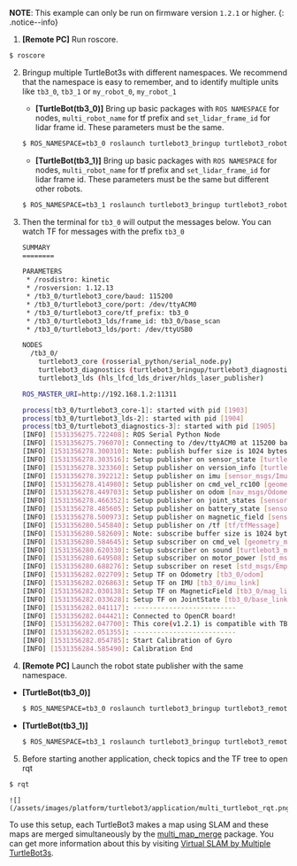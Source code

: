 
**NOTE**: This example can only be run on firmware version `1.2.1` or higher.
{: .notice--info}

1. **[Remote PC]** Run roscore.
```bash
$ roscore
```

2. Bringup multiple TurtleBot3s with different namespaces. We recommend that the namespace is easy to remember, and to identify multiple units like `tb3_0`, `tb3_1` or `my_robot_0`, `my_robot_1`

   - **[TurtleBot(tb3_0)]** Bring up basic packages with `ROS NAMESPACE` for nodes, `multi_robot_name` for tf prefix and `set_lidar_frame_id` for lidar frame id. These parameters must be the same.
   ```bash
   $ ROS_NAMESPACE=tb3_0 roslaunch turtlebot3_bringup turtlebot3_robot.launch multi_robot_name:="tb3_0" set_lidar_frame_id:="tb3_0/base_scan"
   ```

   - **[TurtleBot(tb3_1)]** Bring up basic packages with `ROS NAMESPACE` for nodes, `multi_robot_name` for tf prefix and `set_lidar_frame_id` for lidar frame id. These parameters must be the same but different other robots.
   ```bash
   $ ROS_NAMESPACE=tb3_1 roslaunch turtlebot3_bringup turtlebot3_robot.launch multi_robot_name:="tb3_1" set_lidar_frame_id:="tb3_1/base_scan"
   ```

3. Then the terminal for `tb3_0` will output the messages below. You can watch TF for messages with the prefix `tb3_0`
   ```bash
   SUMMARY
   ========

   PARAMETERS
    * /rosdistro: kinetic
    * /rosversion: 1.12.13
    * /tb3_0/turtlebot3_core/baud: 115200
    * /tb3_0/turtlebot3_core/port: /dev/ttyACM0
    * /tb3_0/turtlebot3_core/tf_prefix: tb3_0
    * /tb3_0/turtlebot3_lds/frame_id: tb3_0/base_scan
    * /tb3_0/turtlebot3_lds/port: /dev/ttyUSB0

   NODES
     /tb3_0/
       turtlebot3_core (rosserial_python/serial_node.py)
       turtlebot3_diagnostics (turtlebot3_bringup/turtlebot3_diagnostics)
       turtlebot3_lds (hls_lfcd_lds_driver/hlds_laser_publisher)

   ROS_MASTER_URI=http://192.168.1.2:11311

   process[tb3_0/turtlebot3_core-1]: started with pid [1903]
   process[tb3_0/turtlebot3_lds-2]: started with pid [1904]
   process[tb3_0/turtlebot3_diagnostics-3]: started with pid [1905]
   [INFO] [1531356275.722408]: ROS Serial Python Node
   [INFO] [1531356275.796070]: Connecting to /dev/ttyACM0 at 115200 baud
   [INFO] [1531356278.300310]: Note: publish buffer size is 1024 bytes
   [INFO] [1531356278.303516]: Setup publisher on sensor_state [turtlebot3_msgs/SensorState]
   [INFO] [1531356278.323360]: Setup publisher on version_info [turtlebot3_msgs/VersionInfo]
   [INFO] [1531356278.392212]: Setup publisher on imu [sensor_msgs/Imu]
   [INFO] [1531356278.414980]: Setup publisher on cmd_vel_rc100 [geometry_msgs/Twist]
   [INFO] [1531356278.449703]: Setup publisher on odom [nav_msgs/Odometry]
   [INFO] [1531356278.466352]: Setup publisher on joint_states [sensor_msgs/JointState]
   [INFO] [1531356278.485605]: Setup publisher on battery_state [sensor_msgs/BatteryState]
   [INFO] [1531356278.500973]: Setup publisher on magnetic_field [sensor_msgs/MagneticField]
   [INFO] [1531356280.545840]: Setup publisher on /tf [tf/tfMessage]
   [INFO] [1531356280.582609]: Note: subscribe buffer size is 1024 bytes
   [INFO] [1531356280.584645]: Setup subscriber on cmd_vel [geometry_msgs/Twist]
   [INFO] [1531356280.620330]: Setup subscriber on sound [turtlebot3_msgs/Sound]
   [INFO] [1531356280.649508]: Setup subscriber on motor_power [std_msgs/Bool]
   [INFO] [1531356280.688276]: Setup subscriber on reset [std_msgs/Empty]
   [INFO] [1531356282.022709]: Setup TF on Odometry [tb3_0/odom]
   [INFO] [1531356282.026863]: Setup TF on IMU [tb3_0/imu_link]
   [INFO] [1531356282.030138]: Setup TF on MagneticField [tb3_0/mag_link]
   [INFO] [1531356282.033628]: Setup TF on JointState [tb3_0/base_link]
   [INFO] [1531356282.041117]: --------------------------
   [INFO] [1531356282.044421]: Connected to OpenCR board!
   [INFO] [1531356282.047700]: This core(v1.2.1) is compatible with TB3 Burger
   [INFO] [1531356282.051355]: --------------------------
   [INFO] [1531356282.054785]: Start Calibration of Gyro
   [INFO] [1531356284.585490]: Calibration End
   ```

4. **[Remote PC]** Launch the robot state publisher with the same namespace.
- **[TurtleBot(tb3_0)]**
  ```bash
  $ ROS_NAMESPACE=tb3_0 roslaunch turtlebot3_bringup turtlebot3_remote.launch multi_robot_name:=tb3_0
  ```
- **[TurtleBot(tb3_1)]**
  ```bash
  $ ROS_NAMESPACE=tb3_1 roslaunch turtlebot3_bringup turtlebot3_remote.launch multi_robot_name:=tb3_1
  ```

5. Before starting another application, check topics and the TF tree to open rqt
```bash
$ rqt
```

    ![](/assets/images/platform/turtlebot3/application/multi_turtlebot_rqt.png)

To use this setup, each TurtleBot3 makes a map using SLAM and these maps are merged simultaneously by the [multi_map_merge][multi_map_merge] package. You can get more information about this by visiting [Virtual SLAM by Multiple TurtleBot3s][virtual slam by multiple turtlebot3s].


[turtlebot3_applications]: https://github.com/ROBOTIS-GIT/turtlebot3_applications
[turtlebot3_applications_msgs]: https://github.com/ROBOTIS-GIT/turtlebot3_applications_msgs
[bringup]: /docs/en/platform/turtlebot3/bringup/#bringup
[teleoperation]: /docs/en/platform/turtlebot3/teleoperation/#teleoperation
[export_turtlebot3_model]: /docs/en/platform/turtlebot3/export_turtlebot3_model
[ar_track_alvar]: http://wiki.ros.org/ar_track_alvar
[multi_map_merge]: http://wiki.ros.org/multirobot_map_merge
[virtual slam by multiple turtlebot3s]: /docs/en/platform/turtlebot3/simulation/#2-excute-slam


[bringup]: /docs/en/platform/turtlebot3/bringup/#bringup
[interactive_markers]: http://wiki.ros.org/interactive_markers
[tutorial_video]: https://youtu.be/Xg1pKFQY5p4
[export_turtlebot3_model]: /docs/en/platform/turtlebot3/export_turtlebot3_model
